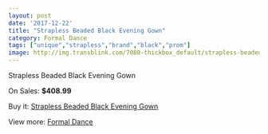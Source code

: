 ```yaml
---
layout: post
date: '2017-12-22'
title: "Strapless Beaded Black Evening Gown"
category: Formal Dance
tags: ["unique","strapless","brand","black","prom"]
image: http://img.transblink.com/7080-thickbox_default/strapless-beaded-black-evening-gown.jpg
---
```

Strapless Beaded Black Evening Gown

On Sales: **$408.99**
<a href="https://www.transblink.com/en/formal-dance/2290-strapless-beaded-black-evening-gown.html"><amp-img layout="responsive" width="600" height="600" src="//img.transblink.com/7080-thickbox_default/strapless-beaded-black-evening-gown.jpg" alt="Strapless Beaded Black Evening Gown 0" /></a>
<a href="https://www.transblink.com/en/formal-dance/2290-strapless-beaded-black-evening-gown.html"><amp-img layout="responsive" width="600" height="600" src="//img.transblink.com/7083-thickbox_default/strapless-beaded-black-evening-gown.jpg" alt="Strapless Beaded Black Evening Gown 1" /></a>
<a href="https://www.transblink.com/en/formal-dance/2290-strapless-beaded-black-evening-gown.html"><amp-img layout="responsive" width="600" height="600" src="//img.transblink.com/7082-thickbox_default/strapless-beaded-black-evening-gown.jpg" alt="Strapless Beaded Black Evening Gown 2" /></a>
<a href="https://www.transblink.com/en/formal-dance/2290-strapless-beaded-black-evening-gown.html"><amp-img layout="responsive" width="600" height="600" src="//img.transblink.com/7081-thickbox_default/strapless-beaded-black-evening-gown.jpg" alt="Strapless Beaded Black Evening Gown 3" /></a>

Buy it: [Strapless Beaded Black Evening Gown](https://www.transblink.com/en/formal-dance/2290-strapless-beaded-black-evening-gown.html "Strapless Beaded Black Evening Gown")

View more: [Formal Dance](https://www.transblink.com/en/6-formal-dance "Formal Dance")